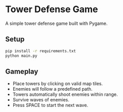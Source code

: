 # Tower Defense Game

A simple tower defense game built with Pygame.

## Setup

```bash
pip install -r requirements.txt
python main.py
```

## Gameplay

- Place towers by clicking on valid map tiles.
- Enemies will follow a predefined path.
- Towers automatically shoot enemies within range.
- Survive waves of enemies.
- Press SPACE to start the next wave. 